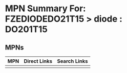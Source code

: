 



# MPN Summary For: FZEDIODEDO21T15 > diode : DO201T15

## MPNs
  

|MPN|Direct Links|Search Links|
| :--- | :--- | :--- |
||||
